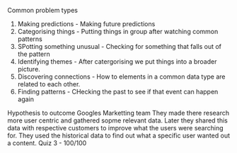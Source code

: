 Common problem types
1. Making predictions - Making future predictions 
2. Categorising things - Putting things in group after watching common patterns
3. SPotting something unusual - Checking for something that falls out of the pattern
4. Identifying themes - After catergorising we put things into a broader picture.
5. Discovering connections - How to elements in a common data type are related to each other.
6. Finding patterns - CHecking the past to see if that event can happen again 

Hypothesis to outcome
Googles Marketting team 
They made there research more user centric and gathered sopme relevant data. Later they shared this data with respective customers to improve what the users were searching for. They used the historical data to find out what a specific user wanted out a content.
Quiz 3 - 
100/100